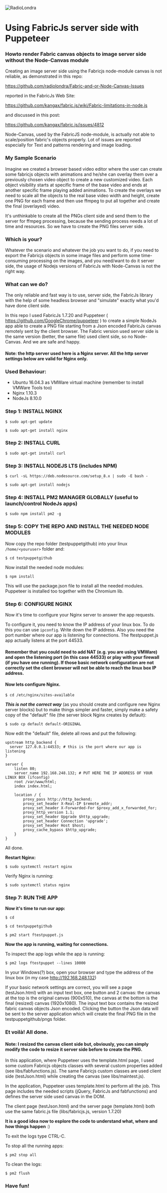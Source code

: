 ![RadioLondra](../master/logo/rlc.jpg)
# Using FabricJs server side with Puppeteer
### Howto render Fabric canvas objects to image server side without the Node-Canvas module

Creating an image server side using the Fabricjs node-module canvas is not reliable, as demonstrated in this repo:

https://github.com/radiolondra/Fabric-and-or-Node-Canvas-Issues

reported in the FabricJs Web Site:

https://github.com/kangax/fabric.js/wiki/Fabric-limitations-in-node.js

and discussed in this post:

https://github.com/kangax/fabric.js/issues/4812

Node-Canvas, used by the FabricJS node-module, is actually not able to scale/position fabric's objects properly. Lot of issues are reported especially for Text and patterns rendering and image loading.

### My Sample Scenario
Imagine we created a browser based video editor where the user can create some fabricjs objects with animations and he/she can overlay them over a previously chosen video object to create a new customized video. 
Each object visibility starts at specific frame of the base video and ends at another specific frame playing added animations. 
To create the overlays we need to scale all the objects to the real base video width and height, create one PNG for each frame and then use ffmpeg to put all together and create the final (overlayed) video.

It's unthinkable to create all the PNGs client side and send them to the server for ffmpeg processing, because the sending process needs a lot of time and resources. So we have to create the PNG files server side.

### Which is your?
Whatever the scenario and whatever the job you want to do, if you need to export the Fabricjs objects in some image files and perform some time-consuming processing on the images, and you need/want to do it server side, the usage of Nodejs versions of FabricJs with Node-Canvas is not the right way.

### What can we do?
The only reliable and fast way is to use, server side, the FabricJs library with the help of some headless browser and "simulate" exactly what you'd have done client side.

In this repo I used FabricJs 1.7.20 and Puppeteer ( https://github.com/GoogleChrome/puppeteer ) to create a simple NodeJs app able to create a PNG file starting from a Json encoded FabricJs canvas remotely sent by the client browser. The Fabric version used server side is the same version (better, the same file) used client side, so no Node-Canvas. And we are safe and happy.

#### Note: the http server used here is a Nginx server. All the http server settings below are valid for Nginx only.

### Used Behaviour:
- Ubuntu 16.04.3 as VMWare virtual machine (remember to install VMWare Tools too)
- Nginx 1.10.3
- NodeJs 8.10.0

### Step 1: INSTALL NGINX

```$ sudo apt-get update```

```$ sudo apt-get install nginx```

### Step 2: INSTALL CURL

```$ sudo apt-get install curl```

### Step 3: INSTALL NODEJS LTS (includes NPM)

```$ curl -sL https://deb.nodesource.com/setup_8.x | sudo -E bash -```

```$ sudo apt-get install nodejs```

### Step 4: INSTALL PM2 MANAGER GLOBALLY (useful to launch/control NodeJs apps)

```$ sudo npm install pm2 -g```

### Step 5: COPY THE REPO AND INSTALL THE NEEDED NODE MODULES

Now copy the repo folder (testpuppetgithub) into your linux ```/home/<youruser>``` folder and:

```$ cd testpuppetgithub```

Now install the needed node modules:

```$ npm install```

This will use the package.json file to install all the needed modules. Puppeteer is installed too together with the Chromium lib.

### Step 6: CONFIGURE NGINX

Now it's time to configure your Nginx server to answer the app requests.

To configure it, you need to know the IP address of your linux box. To do this you can use ```ipconfig```. Write down the IP address.
Also you need the port number where our app is listening for connections. The ftestpuppet.js app actually listens at the port 44533.

#### Remember that you could need to add NAT (e.g. you are using VMWare) and open the listening port (in this case 44533) or play with your firewall (if you have one running). If those basic network configuration are not correctly set the client browser will not be able to reach the linux box IP address.

#### Now lets configure Nginx.

```$ cd /etc/nginx/sites-available```

**_This is not the correct way_** (as you should create and configure new Nginx server blocks) but to make things simpler and faster, simply make a safety copy of the "default" file (the server block Nginx creates by default):

```$ sudo cp default default-ORIGINAL```

Now edit the "default" file, delete all rows and put the following:

```
upstream http_backend {
  server 127.0.0.1:44533; # this is the port where our app is listening
}

server {
	listen 80;
	server_name 192.168.248.132; # PUT HERE THE IP ADDRESS OF YOUR LINUX BOX (ifconfig)
	root /var/www/html;
	index index.html;

	location / {
		proxy_pass http://http_backend;
		proxy_set_header X-Real-IP $remote_addr;
		proxy_set_header X-Forwarded-For $proxy_add_x_forwarded_for;
		proxy_http_version 1.1;
		proxy_set_header Upgrade $http_upgrade;
		proxy_set_header Connection 'upgrade';
		proxy_set_header Host $host;
		proxy_cache_bypass $http_upgrade;
	}
}
```

All done. 

**Restart Nginx:**

```$ sudo systemctl restart nginx```

Verify Nginx is running:

```$ sudo systemctl status nginx```


### Step 7: RUN THE APP

**Now it's time to run our app:**

```
$ cd

$ cd testpuppetgithub

$ pm2 start ftestpuppet.js
```
**Now the app is running, waiting for connections.**

To inspect the app logs while the app is running:

```$ pm2 logs ftestpuppet --lines 10000```

In your Windows(?) box, open your browser and type the address of the linux box (in my case http://192.168.248.132)

If your basic network settings are correct, you will see a page (testJson.html) with an input text box, one button and 2 canvas: the canvas at the top is the original canvas (900x510), the canvas at the bottom is the final (resized) canvas (1920x1080). The input text box contains the resized fabric canvas objects Json encoded. Clicking the button the Json data will be sent to the server application which will create the final PNG file in the testpuppetgithub/pngs folder. 

### Et voilà! All done.

#### Note: I resized the canvas client side but, obviously, you can simply modify the code to resize it server side before to create the PNG.

In this application, where Puppeteer uses the template.html page, I used some custom Fabricjs objects classes with several custom properties added (see libs/fabfunctions.js). The same Fabricjs custom classes are used client side (testJson.html) while creating the canvas (see libs/maintest.js).

In the application, Puppeteer uses template.html to perform all the job. This page includes the needed scripts (jQuery, FabricJs and fabfunctions) and defines the server side used canvas in the DOM.

The client page (testJson.html) and the server page (template.html) both use the same fabric.js file (libs/fabricjs.js, version 1.7.20)

**It is a good idea now to esplore the code to understand what, where and how things happen** :)

To exit the logs type CTRL-C.

To stop all the running apps:

```$ pm2 stop all```

To clean the logs:

```$ pm2 flush```

### Have fun!

